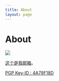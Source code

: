 ```yaml
---
title: About
layout: page
---
```


<h1>About</h1>


<img class="freezeframe" src="{{site.baseurl}}public/img/gif/toughbubble.gif" />

<!-- 口是心非，所以喜欢文字。为人简单，但仁者见仁。非生来严肃，但内心追求喜乐。 -->
<a href="mailto:me@legato.ninja"> 这个是我邮箱</a>。

<a href="http://pgp.mit.edu/pks/lookup?search=me%40legato.ninja&op=index">PGP Key-ID : 4A79F18D</a>
